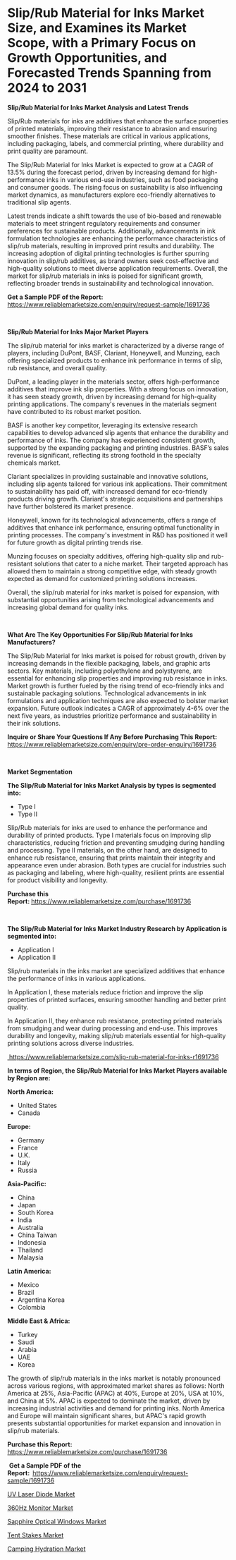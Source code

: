 <p><h1>Slip/Rub Material for Inks Market Size, and Examines its Market Scope, with a Primary Focus on Growth Opportunities, and Forecasted Trends Spanning from 2024 to 2031</h1></p><p><strong>Slip/Rub Material for Inks Market Analysis and Latest Trends</strong></p>
<p><p>Slip/Rub materials for inks are additives that enhance the surface properties of printed materials, improving their resistance to abrasion and ensuring smoother finishes. These materials are critical in various applications, including packaging, labels, and commercial printing, where durability and print quality are paramount.</p><p>The Slip/Rub Material for Inks Market is expected to grow at a CAGR of 13.5% during the forecast period, driven by increasing demand for high-performance inks in various end-use industries, such as food packaging and consumer goods. The rising focus on sustainability is also influencing market dynamics, as manufacturers explore eco-friendly alternatives to traditional slip agents. </p><p>Latest trends indicate a shift towards the use of bio-based and renewable materials to meet stringent regulatory requirements and consumer preferences for sustainable products. Additionally, advancements in ink formulation technologies are enhancing the performance characteristics of slip/rub materials, resulting in improved print results and durability. The increasing adoption of digital printing technologies is further spurring innovation in slip/rub additives, as brand owners seek cost-effective and high-quality solutions to meet diverse application requirements. Overall, the market for slip/rub materials in inks is poised for significant growth, reflecting broader trends in sustainability and technological innovation.</p></p>
<p><strong>Get a Sample PDF of the Report:&nbsp;</strong> <a href="https://www.reliablemarketsize.com/enquiry/request-sample/1691736?utm_campaign=1568&utm_medium=2&utm_source=Github&utm_content=ia&utm_term=18102024&utm_id=sliprub-material-for-inks">https://www.reliablemarketsize.com/enquiry/request-sample/1691736</a></p>
<p>&nbsp;</p>
<p><strong>Slip/Rub Material for Inks Major Market Players</strong></p>
<p><p>The slip/rub material for inks market is characterized by a diverse range of players, including DuPont, BASF, Clariant, Honeywell, and Munzing, each offering specialized products to enhance ink performance in terms of slip, rub resistance, and overall quality.</p><p>DuPont, a leading player in the materials sector, offers high-performance additives that improve ink slip properties. With a strong focus on innovation, it has seen steady growth, driven by increasing demand for high-quality printing applications. The company's revenues in the materials segment have contributed to its robust market position.</p><p>BASF is another key competitor, leveraging its extensive research capabilities to develop advanced slip agents that enhance the durability and performance of inks. The company has experienced consistent growth, supported by the expanding packaging and printing industries. BASF’s sales revenue is significant, reflecting its strong foothold in the specialty chemicals market.</p><p>Clariant specializes in providing sustainable and innovative solutions, including slip agents tailored for various ink applications. Their commitment to sustainability has paid off, with increased demand for eco-friendly products driving growth. Clariant's strategic acquisitions and partnerships have further bolstered its market presence.</p><p>Honeywell, known for its technological advancements, offers a range of additives that enhance ink performance, ensuring optimal functionality in printing processes. The company's investment in R&D has positioned it well for future growth as digital printing trends rise.</p><p>Munzing focuses on specialty additives, offering high-quality slip and rub-resistant solutions that cater to a niche market. Their targeted approach has allowed them to maintain a strong competitive edge, with steady growth expected as demand for customized printing solutions increases.</p><p>Overall, the slip/rub material for inks market is poised for expansion, with substantial opportunities arising from technological advancements and increasing global demand for quality inks.</p></p>
<p>&nbsp;</p>
<p><strong>What Are The Key Opportunities For Slip/Rub Material for Inks Manufacturers?</strong></p>
<p><p>The Slip/Rub Material for Inks market is poised for robust growth, driven by increasing demands in the flexible packaging, labels, and graphic arts sectors. Key materials, including polyethylene and polystyrene, are essential for enhancing slip properties and improving rub resistance in inks. Market growth is further fueled by the rising trend of eco-friendly inks and sustainable packaging solutions. Technological advancements in ink formulations and application techniques are also expected to bolster market expansion. Future outlook indicates a CAGR of approximately 4-6% over the next five years, as industries prioritize performance and sustainability in their ink solutions.</p></p>
<p><strong>Inquire or Share Your Questions If Any Before Purchasing This Report:</strong> <a href="https://www.reliablemarketsize.com/enquiry/pre-order-enquiry/1691736?utm_campaign=1568&utm_medium=2&utm_source=Github&utm_content=ia&utm_term=18102024&utm_id=sliprub-material-for-inks">https://www.reliablemarketsize.com/enquiry/pre-order-enquiry/1691736</a></p>
<p>&nbsp;</p>
<p><strong>Market Segmentation</strong></p>
<p><strong>The Slip/Rub Material for Inks Market Analysis by types is segmented into:</strong></p>
<p><ul><li>Type I</li><li>Type II</li></ul></p>
<p><p>Slip/Rub materials for inks are used to enhance the performance and durability of printed products. Type I materials focus on improving slip characteristics, reducing friction and preventing smudging during handling and processing. Type II materials, on the other hand, are designed to enhance rub resistance, ensuring that prints maintain their integrity and appearance even under abrasion. Both types are crucial for industries such as packaging and labeling, where high-quality, resilient prints are essential for product visibility and longevity.</p></p>
<p><strong>Purchase this Report:&nbsp;</strong><a href="https://www.reliablemarketsize.com/purchase/1691736?utm_campaign=1568&utm_medium=2&utm_source=Github&utm_content=ia&utm_term=18102024&utm_id=sliprub-material-for-inks">https://www.reliablemarketsize.com/purchase/1691736</a></p>
<p>&nbsp;</p>
<p><strong>The Slip/Rub Material for Inks Market Industry Research by Application is segmented into:</strong></p>
<p><ul><li>Application I</li><li>Application II</li></ul></p>
<p><p>Slip/rub materials in the inks market are specialized additives that enhance the performance of inks in various applications. </p><p>In Application I, these materials reduce friction and improve the slip properties of printed surfaces, ensuring smoother handling and better print quality. </p><p>In Application II, they enhance rub resistance, protecting printed materials from smudging and wear during processing and end-use. This improves durability and longevity, making slip/rub materials essential for high-quality printing solutions across diverse industries.</p></p>
<p><a href="https://www.reliablemarketsize.com/slip-rub-material-for-inks-r1691736?utm_campaign=1568&utm_medium=2&utm_source=Github&utm_content=ia&utm_term=18102024&utm_id=sliprub-material-for-inks">&nbsp;https://www.reliablemarketsize.com/slip-rub-material-for-inks-r1691736</a></p>
<p><strong>In terms of Region, the Slip/Rub Material for Inks Market Players available by Region are:</strong></p>
<p>
    <p> <strong> North America: </strong>
        <ul>
            <li>United States</li>
            <li>Canada</li>
        </ul>
        </p> 
    <p> <strong> Europe: </strong>
        <ul>
            <li>Germany</li>
            <li>France</li>
            <li>U.K.</li>
            <li>Italy</li>
            <li>Russia</li>
        </ul>
        </p> 
    <p> <strong> Asia-Pacific: </strong>
        <ul>
            <li>China</li>
            <li>Japan</li>
            <li>South Korea</li>
            <li>India</li>
            <li>Australia</li>
            <li>China Taiwan</li>
            <li>Indonesia</li>
            <li>Thailand</li>
            <li>Malaysia</li>
        </ul>
        </p> 
    <p> <strong> Latin America: </strong>
        <ul>
            <li>Mexico</li>
            <li>Brazil</li>
            <li>Argentina Korea</li>
            <li>Colombia</li>
        </ul>
        </p> 
    <p> <strong> Middle East & Africa: </strong>
        <ul>
            <li>Turkey</li>
            <li>Saudi</li>
            <li>Arabia</li>
            <li>UAE</li>
            <li>Korea</li>
        </ul>
    </p>
    </p>
<p><p>The growth of slip/rub materials in the inks market is notably pronounced across various regions, with approximated market shares as follows: North America at 25%, Asia-Pacific (APAC) at 40%, Europe at 20%, USA at 10%, and China at 5%. APAC is expected to dominate the market, driven by increasing industrial activities and demand for printing inks. North America and Europe will maintain significant shares, but APAC's rapid growth presents substantial opportunities for market expansion and innovation in slip/rub materials.</p></p>
<p><strong>Purchase this Report: </strong><a href="https://www.reliablemarketsize.com/purchase/1691736?utm_campaign=1568&utm_medium=2&utm_source=Github&utm_content=ia&utm_term=18102024&utm_id=sliprub-material-for-inks">https://www.reliablemarketsize.com/purchase/1691736</a></p>
<p>&nbsp;<strong>Get a Sample PDF of the Report:&nbsp;&nbsp;</strong><a href="https://www.reliablemarketsize.com/enquiry/request-sample/1691736?utm_campaign=1568&utm_medium=2&utm_source=Github&utm_content=ia&utm_term=18102024&utm_id=sliprub-material-for-inks">https://www.reliablemarketsize.com/enquiry/request-sample/1691736</a></p>
<p><strong></strong></p>
<p><p><a href="https://www.linkedin.com/pulse/market-insights-global-uv-laser-diode-forecast-innovation-trends-ewamc?utm_campaign=1568&utm_medium=2&utm_source=Github&utm_content=ia&utm_term=18102024&utm_id=sliprub-material-for-inks">UV Laser Diode Market</a></p><p><a href="https://www.linkedin.com/pulse/strategic-market-insights-navigating-global-360hz-monitor-wjbce?utm_campaign=1568&utm_medium=2&utm_source=Github&utm_content=ia&utm_term=18102024&utm_id=sliprub-material-for-inks">360Hz Monitor Market</a></p><p><a href="https://www.linkedin.com/pulse/sapphire-optical-windows-market-global-regional-analysis-u38pc?utm_campaign=1568&utm_medium=2&utm_source=Github&utm_content=ia&utm_term=18102024&utm_id=sliprub-material-for-inks">Sapphire Optical Windows Market</a></p><p><a href="https://www.linkedin.com/pulse/tent-stakes-market-strategic-insights-product-evolution-segmentation-cgnjf?utm_campaign=1568&utm_medium=2&utm_source=Github&utm_content=ia&utm_term=18102024&utm_id=sliprub-material-for-inks">Tent Stakes Market</a></p><p><a href="https://www.linkedin.com/pulse/camping-hydration-market-research-report-forecast-growth-prospects-bbptf?utm_campaign=1568&utm_medium=2&utm_source=Github&utm_content=ia&utm_term=18102024&utm_id=sliprub-material-for-inks">Camping Hydration Market</a></p></p>